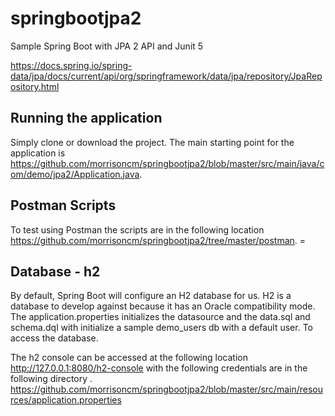 # springbootjpa2
Sample Spring Boot with JPA 2 API and Junit 5

<https://docs.spring.io/spring-data/jpa/docs/current/api/org/springframework/data/jpa/repository/JpaRepository.html>

## Running the application
Simply clone or download the project. The main starting point for the application is  <https://github.com/morrisoncm/springbootjpa2/blob/master/src/main/java/com/demo/jpa2/Application.java>.

## Postman Scripts
To test using Postman the scripts are in the following location <https://github.com/morrisoncm/springbootjpa2/tree/master/postman>.  =

## Database - h2
By default, Spring Boot will configure an H2 database for us. H2 is a  database to develop against because it has an Oracle compatibility mode. The application.properties initializes the datasource and the data.sql and schema.dql with initialize a sample demo_users db with a default user. To access the database. 

The h2 console can be accessed at the following location http://127.0.0.1:8080/h2-console with the following credentials are in the following directory . 
<https://github.com/morrisoncm/springbootjpa2/blob/master/src/main/resources/application.properties>
